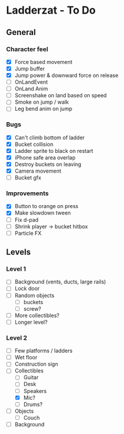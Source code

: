 # Ladderzat - To Do

## General

### Character feel

- [x] Force based movement
- [x] Jump buffer
- [x] Jump power & downward force on release
- [ ] OnLandEvent
- [ ] OnLand Anim
- [ ] Screenshake on land based on speed
- [ ] Smoke on jump / walk
- [ ] Leg bend anim on jump

### Bugs

- [X] Can't climb bottom of ladder
- [x] Bucket collision
- [x] Ladder sprite to black on restart
- [x] iPhone safe area overlap
- [x] Destroy buckets on leaving
- [x] Camera movement
- [ ] Bucket gfx

### Improvements

- [x] Button to orange on press
- [X] Make slowdown tween
- [ ] Fix d-pad
- [ ] Shrink player -> bucket hitbox
- [ ] Particle FX

## Levels

### Level 1

- [ ] Background (vents, ducts, large rails)
- [ ] Lock door
- [ ] Random objects
    - [ ] buckets
    - [ ] screw?
- [ ] More collectibles?
- [ ] Longer level?

### Level 2

- [ ] Few platforms / ladders
- [ ] Wet floor
- [ ] Construction sign
- [ ] Collectibles
    - [ ] Guitar
    - [ ] Desk
    - [ ] Speakers
    - [x] Mic?
    - [ ] Drums?
- [ ] Objects
    - [ ] Couch
- [ ] Background
